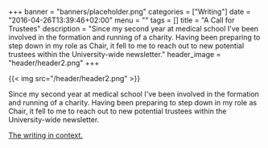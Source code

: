 +++
banner = "banners/placeholder.png"
categories = ["Writing"]
date = "2016-04-26T13:39:46+02:00"
menu = ""
tags = []
title = "A Call for Trustees"
description = "Since my second year at medical school I've been involved in the formation and running of a charity. Having been preparing to step down in my role as Chair, it fell to me to reach out to new potential trustees within the University-wide newsletter."
header_image = "header/header2.png"
+++

{{< img src="/header/header2.png" >}}

Since my second year at medical school I've been involved in the formation and running of a charity. Having been preparing to step down in my role as Chair, it fell to me to reach out to new potential trustees within the University-wide newsletter.

[The writing in context.](http://www.gla.ac.uk/myglasgow/news/archives/2016/april/headline_456233_en.html)
